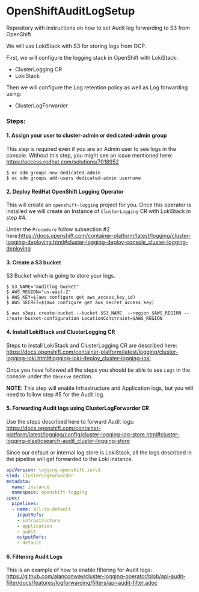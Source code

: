 # OpenShiftAuditLogSetup
Repository with instructions on how to set Audit log forwarding to S3 from OpenShift

We will use LokiStack with S3 for storing logs from OCP.

First, we will configure the logging stack in OpenShift with LokiStack:
- ClusterLogging CR
- LokiStack

Then we will configure the Log retention policy as well as Log forwarding using:
- ClusterLogForwarder

### Steps:

#### 1. Assign your user to cluster-admin or dedicated-admin group
This step is required even if you are an Admin user to see logs in the console. Without this step, you might see an issue mentioned here: https://access.redhat.com/solutions/7018952

```
$ oc adm groups new dedicated-admin
$ oc adm groups add-users dedicated-admin username
```
#### 2. Deploy RedHat OpenShift Logging Operator
This will create an `openshift-logging` project for you. Once this operator is installed we will create an Instance of `ClusterLogging` CR with LokiStack in step #4.

Under the `Procedure` follow subsection #2 here:https://docs.openshift.com/container-platform/latest/logging/cluster-logging-deploying.html#cluster-logging-deploy-console_cluster-logging-deploying
#### 3. Create a S3 bucket
S3 Bucket which is going to store your logs.
```
$ S3_NAME="auditlog-bucket"
$ AWS_REGION="us-east-2"
$ AWS_KEY=$(aws configure get aws_access_key_id)
$ AWS_SECRET=$(aws configure get aws_secret_access_key)

$ aws s3api create-bucket --bucket $S3_NAME  --region $AWS_REGION --create-bucket-configuration LocationConstraint=$AWS_REGION
```
#### 4. Install LokiStack and ClusterLogging CR
Steps to install LokiStack and ClusterLogging CR are described here: https://docs.openshift.com/container-platform/latest/logging/cluster-logging-loki.html#logging-loki-deploy_cluster-logging-loki

Once you have followed all the steps you should be able to see `Logs` in the console under the `Observe` section.

**NOTE**: This step will enable Infrastructure and Application logs, but you will need to follow step #5 for the Audit log.
#### 5. Forwarding Audit logs using ClusterLogForwarder CR
Use the steps described here to forward Audit logs: https://docs.openshift.com/container-platform/latest/logging/config/cluster-logging-log-store.html#cluster-logging-elasticsearch-audit_cluster-logging-store

Since our default or internal log store is LokiStack, all the logs described in the pipeline will get forwarded to the Loki instance.

```yaml
apiVersion: logging.openshift.io/v1
kind: ClusterLogForwarder
metadata:
  name: instance
  namespace: openshift-logging
spec:
  pipelines: 
  - name: all-to-default
    inputRefs:
    - infrastructure
    - application
    - audit
    outputRefs:
    - default
```

#### 6. Filtering Audit Logs
This is an example of how to enable filtering for Audit logs: https://github.com/alanconway/cluster-logging-operator/blob/api-audit-filter/docs/features/logforwarding/filters/api-audit-filter.adoc




